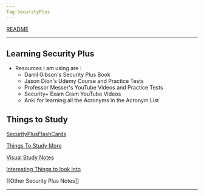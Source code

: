```yaml
---
Tag:SecurityPlus
---
```

[README](../README.md)

---

## Learning Security Plus
- Resources I am using are :
	- Darril Gibson's Security Plus Book
	- Jason Dion's Udemy Course and Practice Tests
	- Professor Messer's YouTube Videos and Practice Tests
	- Security+ Exam Cram YouTube Videos
	- Anki for learning all the Acronyms in the Acronym List 



## Things to Study

[SecurityPlusFlashCards](./SecurityPlusFlashCards.md)

[Things To Study More](./ThingsToStudyMore.md)

[Visual Study Notes](./VisualStudyNotes.md)

[Interesting Things to look into](./InterstingThingstoLookInto.md)

[[Other Security Plus Notes]]

---

